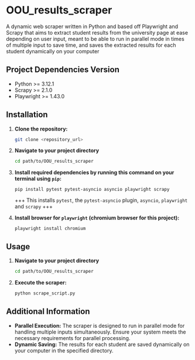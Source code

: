# OOU_results_scraper
A dynamic web scraper written in Python and based off Playwright and Scrapy that aims to extract student results from the university page at ease depending on user input, meant to be able to run in parallel mode in times of multiple input to save time, and saves the extracted results for each student dynamically on your computer 


## Project Dependencies Version

- Python >= 3.12.1
- Scrapy >= 2.1.0
- Playwright >= 1.43.0

## Installation

1. **Clone the repository:**
   ```sh
   git clone <repository_url>

2. **Navigate to your project directory**
   ```sh
   cd path/to/OOU_results_scraper
   
3. **Install required dependencies by running this command on your terminal using ```pip```:**

   ```
   pip install pytest pytest-asyncio asyncio playwright scrapy
   ```
   
   +++ This installs ```pytest```, the ```pytest-asyncio``` plugin, ```asyncio```, ```playwright``` and ```scrapy``` +++

4. **Install browser for ```playwright``` (chromium browser for this project):**

   ```
   playwright install chromium
   ```
## Usage
1. **Navigate to your project directory**
   ```sh
   cd path/to/OOU_results_scraper

2. **Execute the scraper:**
   ```sh
   python scrape_script.py

## Additional Information
- **Parallel Execution:** The scraper is designed to run in parallel mode for handling multiple inputs simultaneously. Ensure your system meets the necessary requirements for parallel processing.
- **Dynamic Saving:** The results for each student are saved dynamically on your computer in the specified directory.
